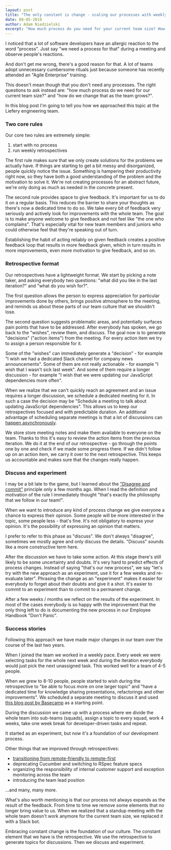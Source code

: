 ```yaml
---
layout: post
title: "The only constant is change - scaling our processes with weekly retrospectives"
date: 08-05-2019
author: Adam Niedzielski
excerpt: "How much process do you need for your current team size? How do you change that as the team grows? That's how we approached these questions."
---
```


I noticed that a lot of software developers have an allergic reaction to the
word "process". Just say "we need a process for that" during a meeting and
observe people's reactions.

And don't get me wrong, there's a good reason for that. A lot of teams adopt
unnecessary cumbersome rituals just because someone has recently attended an
"Agile Enterprise" training.

This doesn't mean though that you don't need any processes. The right
questions to ask instead are: "how much process do we need for our current
team size?" and "how do we change that as the team grows?".

In this blog post I'm going to tell you how we approached this topic at the
Liefery engineering team.

### Two core rules

Our core two rules are extremely simple:
1. start with no process
2. run weekly retrospectives

The first rule makes sure that we only create solutions for the problems we
actually have. If things are starting to get a bit messy and disorganized,
people quickly notice the issue. Something is hampering their productivity
right now, so they have both a good understanding of the problem and the
motivation to solve it. We're not creating processes for an abstract future,
we're only doing as much as needed in the concrete present.

The second rule provides space to give feedback. It's important for us to do it
on a regular basis. This reduces the barrier to share your thoughts as there's
now a dedicated time to do so. We take every bit of feedback very seriously and
actively look for improvements with the whole team. The goal is to make anyone
welcome to give feedback and not feel like "the one who complains". That's
especially vital for new team members and juniors who could otherwise feel that
they're speaking out of turn.

Establishing the habit of acting reliably on given feedback creates a positive
feedback loop that results in more feedback given, which in turn results in
more improvements, even more motivation to give feedback, and so on.

### Retrospective format

Our retrospectives have a lightweight format. We start by picking a note taker,
and asking everybody two questions: "what did you like in the last iteration?"
and "what do you wish for?".

The first question allows the person to express appreciation for particular
improvements done by others, brings positive atmosphere to the meeting, and
reminds us about these parts of our team culture that we shouldn't lose.

The second question suggests problematic areas, and potentially surfaces pain
points that have to be addressed. After everybody has spoken, we go back to the
"wishes", review them, and discuss. The goal now is to generate "decisions"
("action items") from the meeting. For every action item we try to assign a
person responsible for it.

Some of the "wishes" can immediately generate a "decision" - for example "I
wish we had a dedicated Slack channel for company news announcements". Some of
them are not really actionable - for example "I wish that I wasn't sick last
week". And some of them require a longer discussion - for example "I wish that
we were updating our JavaScript dependencies more often".

When we realize that we can't quickly reach an agreement and an issue requires
a longer discussion, we schedule a dedicated meeting for it. In such a case the
decision may be "Schedule a meeting to talk about updating JavaScript
dependencies". This allows us to keep our retrospectives focused and with
predictable duration. An additional advantage of scheduling separate meetings
is that a lot of discussions can [happen asynchronously](/2018/11/29/our-road-from-remote-friendly-to-remote-first.html).

We store store meeting notes and make them available to everyone on the team.
Thanks to this it's easy to review the action items from the previous
iteration. We do it at the end of our retrospective - go through the points one
by one and check if we made some progress there. If we didn't follow up on an
action item, we carry it over to the next retrospective. This keeps us
accountable and makes sure that the changes really happen.

### Discuss and experiment

I may be a bit late to the game, but I learned about the
["Disagree and commit"](https://en.wikipedia.org/wiki/Disagree_and_commit)
principle only a few months ago. When I read the definition and motivation of
the rule I immediately thought "that's exactly the philosophy that we follow in
our team!".

When we want to introduce any kind of process change we give everyone a chance
to express their opinion. Some people will be more interested in the topic,
some people less - that's fine. It's not obligatory to express your opinion.
It's the possibility of expressing an opinion that matters.

I prefer to refer to this phase as "discuss". We don't always "disagree",
sometimes we mostly agree and only discuss the details. "Discuss" sounds like
a more constructive term here.

After the discussion we have to take some action. At this stage there's still
likely to be some uncertainty and doubts. It's very hard to predict effects of
process changes. Instead of saying "that's our new process", we say "let's try
with the new approach as an experiment, use it for a few weeks and re-evaluate
later". Phrasing the change as an "experiment" makes it easier for everybody to
forget about their doubts and give it a shot. It's easier to commit to an
experiment than to commit to a permanent change.

After a few weeks / months we reflect on the results of the experiment. In most
of the cases everybody is so happy with the improvement that the only thing
left to do is documenting the new process in our Employee Handbook "Don't
Panic".

### Success stories

Following this approach we have made major changes in our team over the course
of the last two years.

When I joined the team we worked in a weekly pace. Every week we were selecting
tasks for the whole next week and during the iteration everybody would just
pick the next unassigned task. This worked well for a team of 4-5 people. 

When we grew to 8-10 people, people started to wish during the retrospective to
"be able to focus more on one larger topic" and "have a dedicated time for
knowledge sharing presentations, refactorings and other improvements". We
scheduled a separate meeting to discuss it and used
[this blog post by Basecamp](https://m.signalvnoise.com/how-we-structure-our-work-and-teams-at-basecamp/)
as a starting point.

During the discussion we came up with a process where we divide the whole team
into sub-teams (squads), assign a topic to every squad, work 4 weeks, take one
week break for developer-driven tasks and repeat.

It started as an experiment, but now it's a foundation of our development
process.

Other things that we improved through retrospectives:
- [transitioning from remote-friendly to remote-first](/2018/11/29/our-road-from-remote-friendly-to-remote-first.html)
- deprecating Cucumber and switching to RSpec feature specs
- organizing the responsibility of internal customer support and exception
monitoring across the team
- introducing the team lead position

...and many, many more.

What's also worth mentioning is that our process not always expands as the
result of the feedback. From time to time we remove some elements that no
longer bring value to us. When we realized that a standup meeting with the
whole team doesn't work anymore for the current team size, we replaced it with
a Slack bot.

Embracing constant change is the foundation of our culture. The constant
element that we have is the retrospective. We use the retrospective to generate
topics for discussions. Then we discuss and experiment.
